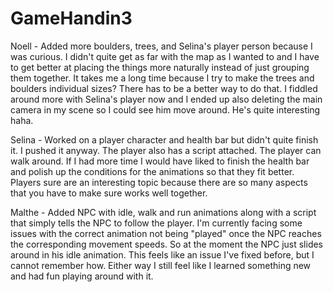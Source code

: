 # GameHandin3

Noell - Added more boulders, trees, and Selina's player person because I was curious. I didn't quite get as far with the map as I wanted to and I have to get better at placing the things more naturally instead of just grouping them together. It takes me a long time because I try to make the trees and boulders individual sizes? There has to be a better way to do that. 
I fiddled around more with Selina's player now and I ended up also deleting the main camera in my scene so I could see him move around. He's quite interesting haha.


Selina - Worked on a player character and health bar but didn't quite finish it. I pushed it anyway. The player also has a script attached. The player can walk around. If I had more time I would have liked to finish the health bar and polish up the conditions for the animations so that they fit better. Players sure are an interesting topic because there are so many aspects that you have to make sure works well together. 

Malthe - Added NPC with idle, walk and run animations along with a script that simply tells the NPC to follow the player. I'm currently facing some issues with the correct animation not being "played" once the NPC reaches the corresponding movement speeds. So at the moment the NPC just slides around in his idle animation. This feels like an issue I've fixed before, but I cannot remember how. Either way I still feel like I learned something new and had fun playing around with it.

